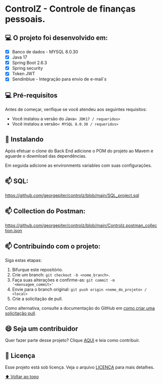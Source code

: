 # ControlZ - Controle de finanças pessoais.

## 💻 O projeto foi desenvolvido em:

- [x] Banco de dados - MYSQL 8.0.30
- [x] Java 17
- [x] Spring Boot 2.6.3
- [x] Spring security
- [x] Token JWT
- [x] Sendinblue - Integração para envio de e-mail´s

## 💻 Pré-requisitos

Antes de começar, verifique se você atendeu aos seguintes requisitos:

* Você instalou a versão do Java`< JDK17 / requeridos>`
* Você instalou a versão`< MYSQL 8.0.30 / requeridos>`

## 🚀 Instalando <Entrega Veloz>

Após efetuar o clone do Back End adicione o POM do projeto ao Mavem e aguarde o dowmload das dependências.

Em seguida adicione as environments variables com suas configurações.
  
## 📫 SQL:
   https://github.com/georgepiter/controlz/blob/main/SQL_project.sql
    
## 📫 Collection do Postman:
  https://github.com/georgepiter/controlz/blob/main/Controlz.postman_collection.json

## 📫 Contribuindo com o projeto:

Siga estas etapas:

1. Bifurque este repositório.
2. Crie um branch: `git checkout -b <nome_branch>`.
3. Faça suas alterações e confirme-as: `git commit -m '<mensagem_commit>'`
4. Envie para o branch original: `git push origin <nome_do_projeto> / <local>`
5. Crie a solicitação de pull.

Como alternativa, consulte a documentação do GitHub em [como criar uma solicitação pull](https://help.github.com/en/github/collaborating-with-issues-and-pull-requests/creating-a-pull-request).

## 😄 Seja um contribuidor<br>

Quer fazer parte desse projeto? Clique [AQUI](CONTRIBUTING.md) e leia como contribuir.

## 📝 Licença

Esse projeto está sob licença. Veja o arquivo [LICENÇA](LICENSE.md) para mais detalhes.

[⬆ Voltar ao topo](https://github.com/georgepiter/controlz)<br>
